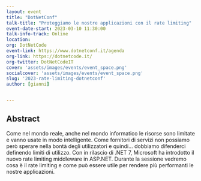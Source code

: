 ```yaml
---
layout: event
title: "DotNetConf"
talk-title: "Proteggiamo le nostre applicazioni con il rate limiting"
event-date-start: 2023-03-10 11:30:00
talk-info-track: Online
location: 
org: DotNetCode
event-link: https://www.dotnetconf.it/agenda
org-link: https://dotnetcode.it/
org-twitter: DotNetCodeIT
cover: 'assets/images/events/event_space.png'
socialcover: 'assets/images/events/event_space.png'
slug: '2023-rate-limiting-dotnetconf'
author: [gianni]


---
```

## Abstract
Come nel mondo reale, anche nel mondo informatico le risorse sono limitate e vanno usate in modo intelligente. Come fornitori di servizi non possiamo però sperare nella bontà degli utilizzatori e quindi... dobbiamo difenderci definendo limiti di utilizzo. Con in rilascio di .NET 7, Microsoft ha introdotto il nuovo rate limiting middleware in ASP.NET. Durante la sessione vedremo cosa è il rate limiting e come può essere utile per rendere più performanti le nostre applicazioni.